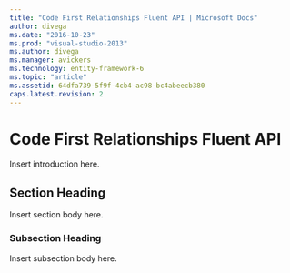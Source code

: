 ```yaml
---
title: "Code First Relationships Fluent API | Microsoft Docs"
author: divega
ms.date: "2016-10-23"
ms.prod: "visual-studio-2013"
ms.author: divega
ms.manager: avickers
ms.technology: entity-framework-6
ms.topic: "article"
ms.assetid: 64dfa739-5f9f-4cb4-ac98-bc4abeecb380
caps.latest.revision: 2
---
```

# Code First Relationships Fluent API
Insert introduction here.  
  
## Section Heading  
 Insert section body here.  
  
### Subsection Heading  
 Insert subsection body here.
